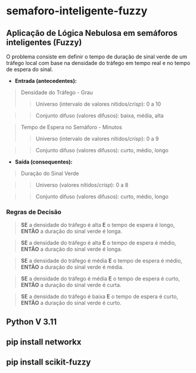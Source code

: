 # semaforo-inteligente-fuzzy

## Aplicação de Lógica Nebulosa em semáforos inteligentes (Fuzzy)

O problema consiste em definir o tempo de duração de sinal verde de um tráfego local com base na densidade do tráfego em tempo real e no tempo de espera do sinal.

* **Entrada (antecedentes):**

> Densidade do Tráfego - Grau
>> Universo (intervalo de valores nítidos/*crisp*): 0 a 10

>> Conjunto difuso (valores difusos): baixa, média, alta

> Tempo de Espera no Semáforo - Minutos
>> Universo (intervalo de valores nítidos/*crisp*): 0 a 9

>> Conjunto difuso (valores difusos): curto, médio, longo


* **Saída (consequentes):**

> Duração do Sinal Verde

>> Universo (valores nítidos/*crisp*): 0 a 8

>> Conjunto difuso (valores difusos): curto, médio, longo

### Regras de Decisão

> **SE** a densidade do tráfego é alta **E** o tempo de espera é longo, **ENTÃO** a duração do sinal verde é longa.

> **SE** a densidade do tráfego é alta **E** o tempo de espera é médio, **ENTÃO** a duração do sinal verde é longa.

> **SE** a densidade do tráfego é média **E** o tempo de espera é médio, **ENTÃO** a duração do sinal verde é média.

> **SE** a densidade do tráfego é média **E** o tempo de espera é curto, **ENTÃO** a duração do sinal verde é curta.

> **SE** a densidade do tráfego é baixa **E** o tempo de espera é curto, **ENTÃO** a duração do sinal verde é curto.


## Python V 3.11
## pip install networkx
## pip install scikit-fuzzy
